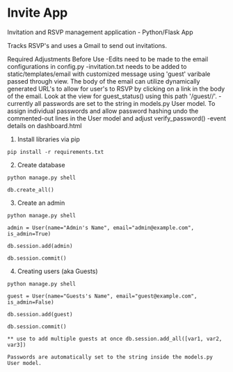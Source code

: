 # Invite App
Invitation and RSVP management application - Python/Flask App

Tracks RSVP's and uses a Gmail to send out invitations.

Required Adjustments Before Use
-Edits need to be made to the email configurations in config.py
-invitation.txt needs to be added to static/templates/email with customized message
  using 'guest' varibale passed through view. The body of the email can utilize
  dynamically generated URL's to allow for user's to RSVP by clicking on a link
  in the body of the email. Look at the view for guest_status() using this path 
  '/guest/<email>/<status>'. 
-currently all passwords are set to the string in models.py User model. To assign
individual passwords and allow password hashing undo the commented-out lines
in the User model and adjust verify_password()
-event details on dashboard.html

1) Install libraries via pip
```
pip install -r requirements.txt
```
2) Create database
```
python manage.py shell
```
```
db.create_all()
```

3) Create an admin
```
python manage.py shell
```
```
admin = User(name="Admin's Name", email="admin@example.com", is_admin=True)
```
```
db.session.add(admin)
```
```
db.session.commit()
```
4) Creating users (aka Guests)

```
python manage.py shell
```
```
guest = User(name="Guests's Name", email="guest@example.com", is_admin=False)
```
```
db.session.add(guest)
```
```
db.session.commit()
```
```
** use to add multiple guests at once db.session.add_all([var1, var2, var3])

Passwords are automatically set to the string inside the models.py User model.

